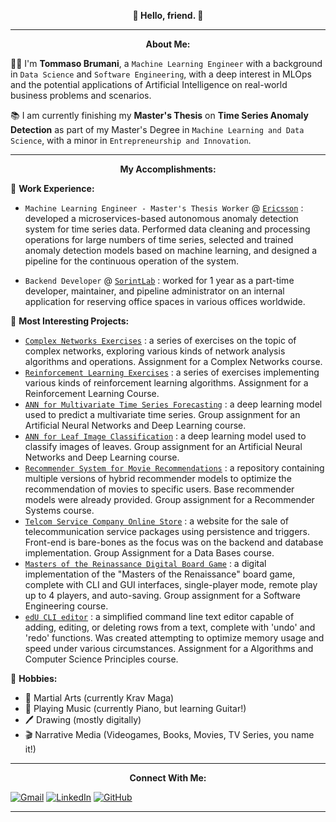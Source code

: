 <p align="center" style="font-weight:bold"> 
👋 <b>Hello, friend.</b> 👋 
<p>

---
<p align="center" style="font-weight:bold"> 
<b>About Me:</b>

<p>

👱‍♂️ I'm <b>Tommaso Brumani</b>, a `Machine Learning Engineer` with a background in `Data Science` and `Software Engineering`, with a deep interest in MLOps and the potential applications of Artificial Intelligence on real-world business problems and scenarios.

📚 I am currently finishing my <b>Master's Thesis</b> on <b>Time Series Anomaly Detection</b> as part of my Master's Degree in `Machine Learning and Data Science`, with a minor in `Entrepreneurship and Innovation`.

---
<p align="center" style="font-weight:bold"> 
<b>My Accomplishments:</b>
<p>

💼 <b>Work Experience:</b>

* `Machine Learning Engineer - Master's Thesis Worker` @ [`Ericsson`](https://www.ericsson.com/) : developed a microservices-based autonomous anomaly detection system for time series data. Performed data cleaning and processing operations for large numbers of time series, selected and trained anomaly detection models based on machine learning, and designed a pipeline for the continuous operation of the system.
  
* `Backend Developer` @ [`SorintLab`](https://www.sorint.com/) : worked for 1 year as a part-time developer, maintainer, and pipeline administrator on an internal application for reserving office spaces in various offices worldwide. 

🔨 <b>Most Interesting Projects:</b>

* [`Complex Networks Exercises`](https://github.com/TommasoBrumani/complex-networks-exercises) : a series of exercises on the topic of complex networks, exploring various kinds of network analysis algorithms and operations. Assignment for a Complex Networks course.
* [`Reinforcement Learning Exercises`](https://github.com/TommasoBrumani/reinforcement-learning-exercises) : a series of exercises implementing various kinds of reinforcement learning algorithms. Assignment for a Reinforcement Learning Course.
* [`ANN for Multivariate Time Series Forecasting`](https://github.com/TommasoBrumani/multivariate-time-series-forecasting) : a deep learning model used to predict a multivariate time series. Group assignment for an Artificial Neural Networks and Deep Learning course.
* [`ANN for Leaf Image Classification`](https://github.com/TommasoBrumani/leaf-classificator) : a deep learning model used to classify images of leaves. Group assignment for an Artificial Neural Networks and Deep Learning course.
* [`Recommender System for Movie Recommendations`](https://github.com/TommasoBrumani/movie-recommender-system) : a repository containing multiple versions of hybrid recommender models to optimize the recommendation of movies to specific users. Base recommender models were already provided. Group assignment for a Recommender Systems course.
* [`Telcom Service Company Online Store`](https://github.com/TommasoBrumani/telcom-services-online-store) : a website for the sale of telecommunication service packages using persistence and triggers. Front-end is bare-bones as the focus was on the backend and database implementation. Group Assignment for a Data Bases course.
* [`Masters of the Reinassance Digital Board Game`](https://github.com/TommasoBrumani/ingswAM2021-Alesani-Brumani-Cagliani) : a digital implementation of the "Masters of the Renaissance" board game, complete with CLI and GUI interfaces, single-player mode, remote play up to 4 players, and auto-saving. Group assignment for a Software Engineering course.
* [`edU CLI editor`](https://github.com/TommasoBrumani/edU-CLI-text-editor) : a simplified command line text editor capable of adding, editing, or deleting rows from a text, complete with 'undo' and 'redo' functions. Was created attempting to optimize memory usage and speed under various circumstances. Assignment for a Algorithms and Computer Science Principles course.

🌱 <b>Hobbies:</b>

* 🥋 Martial Arts (currently Krav Maga)
* 🎹 Playing Music (currently Piano, but learning Guitar!)
* 🖊️ Drawing (mostly digitally)
* 🎬 Narrative Media (Videogames, Books, Movies, TV Series, you name it!)

---
<p align="center" style="font-weight:bold"> 
<b>Connect With Me:</b> 
<p>

[![Gmail](https://img.shields.io/badge/Gmail-D14836?style=for-the-badge&logo=gmail&logoColor=white)](mailto:tommaso.brumani@gmail.com)
[![LinkedIn](https://img.shields.io/badge/linkedin-%230077B5.svg?style=for-the-badge&logo=linkedin&logoColor=white)](https://www.linkedin.com/in/tommaso-brumani)
[![GitHub](https://img.shields.io/badge/github-%23121011.svg?style=for-the-badge&logo=github&logoColor=white)](https://github.com/TommasoBrumani)

---
